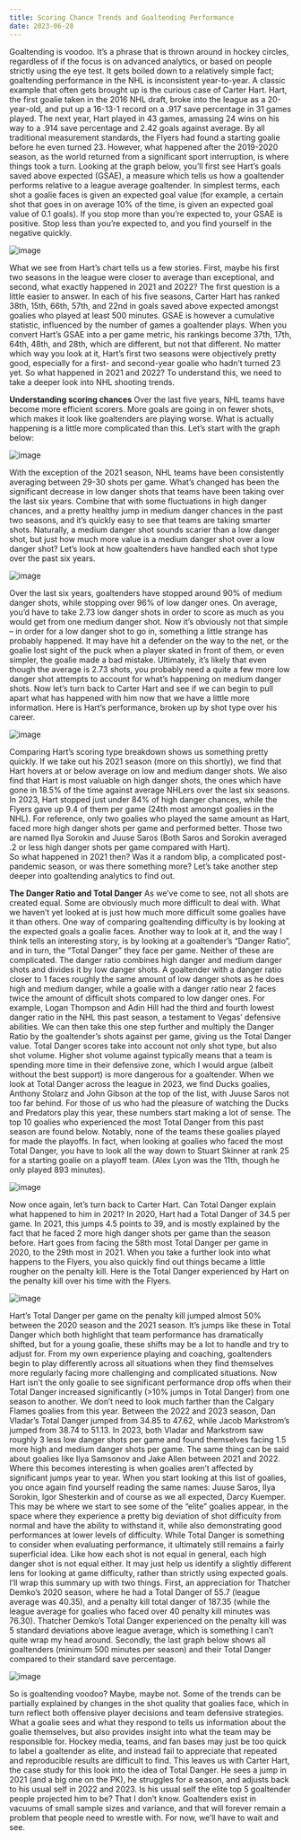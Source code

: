 ```yaml
---
title: Scoring Chance Trends and Goaltending Performance
date: 2023-06-28
---
```



Goaltending is voodoo. It’s a phrase that is thrown around in hockey circles, regardless of if the focus is on advanced analytics, or based on people strictly using the eye test. It gets boiled down to a relatively simple fact; goaltending performance in the NHL is inconsistent year-to-year. A classic example that often gets brought up is the curious case of Carter Hart. Hart, the first goalie taken in the 2016 NHL draft, broke into the league as a 20-year-old, and put up a 16-13-1 record on a .917 save percentage in 31 games played. The next year, Hart played in 43 games, amassing 24 wins on his way to a .914 save percentage and 2.42 goals against average. By all traditional measurement standards, the Flyers had found a starting goalie before he even turned 23. However, what happened after the 2019-2020 season, as the world returned from a significant sport interruption, is where things took a turn. Looking at the graph below, you’ll first see Hart’s goals saved above expected (GSAE), a measure which tells us how a goaltender performs relative to a league average goaltender. In simplest terms, each shot a goalie faces is given an expected goal value (for example, a certain shot that goes in on average 10% of the time, is given an expected goal value of 0.1 goals). If you stop more than you’re expected to, your GSAE is positive. Stop less than you’re expected to, and you find yourself in the negative quickly.

![image](https://github.com/bcsiernik/blog/assets/72635686/4ab37eaa-2c85-47ce-8428-1a69c6597403)

What we see from Hart’s chart tells us a few stories. First, maybe his first two seasons in the league were closer to average than exceptional, and second, what exactly happened in 2021 and 2022? The first question is a little easier to answer. In each of his five seasons, Carter Hart has ranked 38th, 15th, 66th, 57th, and 22nd in goals saved above expected amongst goalies who played at least 500 minutes. GSAE is however a cumulative statistic, influenced by the number of games a goaltender plays. When you convert Hart’s GSAE into a per game metric, his rankings become 37th, 17th, 64th, 48th, and 28th, which are different, but not that different. No matter which way you look at it, Hart’s first two seasons were objectively pretty good, especially for a first- and second-year goalie who hadn’t turned 23 yet. So what happened in 2021 and 2022? To understand this, we need to take a deeper look into NHL shooting trends.

**Understanding scoring chances**
Over the last five years, NHL teams have become more efficient scorers. More goals are going in on fewer shots, which makes it look like goaltenders are playing worse. What is actually happening is a little more complicated than this. Let’s start with the graph below: 

![image](https://github.com/bcsiernik/blog/assets/72635686/3d0a73b6-a9e2-4c4d-9448-cb6b2b73b591)

With the exception of the 2021 season, NHL teams have been consistently averaging between 29-30 shots per game. What’s changed has been the significant decrease in low danger shots that teams have been taking over the last six years. Combine that with some fluctuations in high danger chances, and a pretty healthy jump in medium danger chances in the past two seasons, and it’s quickly easy to see that teams are taking smarter shots. Naturally, a medium danger shot sounds scarier than a low danger shot, but just how much more value is a medium danger shot over a low danger shot? Let’s look at how goaltenders have handled each shot type over the past six years. 

![image](https://github.com/bcsiernik/blog/assets/72635686/e2a1b27e-9f86-42ed-9e9b-b26d60bf9df3)

Over the last six years, goaltenders have stopped around 90% of medium danger shots, while stopping over 96% of low danger ones. On average, you’d have to take 2.73 low danger shots in order to score as much as you would get from one medium danger shot. Now it’s obviously not that simple – in order for a low danger shot to go in, something a little strange has probably happened. It may have hit a defender on the way to the net, or the goalie lost sight of the puck when a player skated in front of them, or even simpler, the goalie made a bad mistake. Ultimately, it’s likely that even though the average is 2.73 shots, you probably need a quite a few more low danger shot attempts to account for what’s happening on medium danger shots. 
Now let’s turn back to Carter Hart and see if we can begin to pull apart what has happened with him now that we have a little more information. Here is Hart’s performance, broken up by shot type over his career.

![image](https://github.com/bcsiernik/blog/assets/72635686/37d1ee32-f6ff-4ce0-8d4f-dc9e1d1e4606)
 
Comparing Hart’s scoring type breakdown shows us something pretty quickly. If we take out his 2021 season (more on this shortly), we find that Hart hovers at or below average on low and medium danger shots. We also find that Hart is most valuable on high danger shots, the ones which have gone in 18.5% of the time against average NHLers over the last six seasons. In 2023, Hart stopped just under 84% of high danger chances, while the Flyers gave up 9.4 of them per game (24th most amongst goalies in the NHL). For reference, only two goalies who played the same amount as Hart, faced more high danger shots per game and performed better. Those two are named Ilya Sorokin and Juuse Saros (Both Saros and Sorokin averaged .2 or less high danger shots per game compared with Hart).  
So what happened in 2021 then? Was it a random blip, a complicated post-pandemic season, or was there something more? Let’s take another step deeper into goaltending analytics to find out.

**The Danger Ratio and Total Danger**
As we’ve come to see, not all shots are created equal. Some are obviously much more difficult to deal with. What we haven’t yet looked at is just how much more difficult some goalies have it than others. One way of comparing goaltending difficulty is by looking at the expected goals a goalie faces. Another way to look at it, and the way I think tells an interesting story, is by looking at a goaltender’s “Danger Ratio”, and in turn, the “Total Danger” they face per game. Neither of these are complicated. The danger ratio combines high danger and medium danger shots and divides it by low danger shots. A goaltender with a danger ratio closer to 1 faces roughly the same amount of low danger shots as he does high and medium danger, while a goalie with a danger ratio near 2 faces twice the amount of difficult shots compared to low danger ones. For example, Logan Thompson and Adin Hill had the third and fourth lowest danger ratio in the NHL this past season, a testament to Vegas’ defensive abilities. We can then take this one step further and multiply the Danger Ratio by the goaltender’s shots against per game, giving us the Total Danger value. Total Danger scores take into account not only shot type, but also shot volume. Higher shot volume against typically means that a team is spending more time in their defensive zone, which I would argue (albeit without the best support) is more dangerous for a goaltender. When we look at Total Danger across the league in 2023, we find Ducks goalies, Anthony Stolarz and John Gibson at the top of the list, with Juuse Saros not too far behind. For those of us who had the pleasure of watching the Ducks and Predators play this year, these numbers start making a lot of sense. The top 10 goalies who experienced the most Total Danger from this past season are found below. Notably, none of the teams these goalies played for made the playoffs. In fact, when looking at goalies who faced the most Total Danger, you have to look all the way down to Stuart Skinner at rank 25 for a starting goalie on a playoff team. (Alex Lyon was the 11th, though he only played 893 minutes). 

 ![image](https://github.com/bcsiernik/blog/assets/72635686/3d93d333-035e-456d-b2cf-e60462bf9960)

Now once again, let’s turn back to Carter Hart. Can Total Danger explain what happened to him in 2021? In 2020, Hart had a Total Danger of 34.5 per game. In 2021, this jumps 4.5 points to 39, and is mostly explained by the fact that he faced 2 more high danger shots per game than the season before. Hart goes from facing the 58th most Total Danger per game in 2020, to the 29th most in 2021. When you take a further look into what happens to the Flyers, you also quickly find out things became a little rougher on the penalty kill. Here is the Total Danger experienced by Hart on the penalty kill over his time with the Flyers.

![image](https://github.com/bcsiernik/blog/assets/72635686/45b9deb4-8302-4490-b856-0fb2819eeed5)
 
Hart’s Total Danger per game on the penalty kill jumped almost 50% between the 2020 season and the 2021 season. It’s jumps like these in Total Danger which both highlight that team performance has dramatically shifted, but for a young goalie, these shifts may be a lot to handle and try to adjust for. From my own experience playing and coaching, goaltenders begin to play differently across all situations when they find themselves more regularly facing more challenging and complicated situations.
Now Hart isn’t the only goalie to see significant performance drop offs when their Total Danger increased significantly (>10% jumps in Total Danger) from one season to another. We don’t need to look much farther than the Calgary Flames goalies from this year. Between the 2022 and 2023 season, Dan Vladar’s Total Danger jumped from 34.85 to 47.62, while Jacob Markstrom’s jumped from 38.74 to 51.13. In 2023, both Vladar and Markstrom saw roughly 3 less low danger shots per game and found themselves facing 1.5 more high and medium danger shots per game. The same thing can be said about goalies like Ilya Samsonov and Jake Allen between 2021 and 2022. Where this becomes interesting is when goalies aren’t affected by significant jumps year to year. When you start looking at this list of goalies, you once again find yourself reading the same names: Juuse Saros, Ilya Sorokin, Igor Shesterkin and of course as we all expected, Darcy Kuemper. This may be where we start to see some of the “elite” goalies appear, in the space where they experience a pretty big deviation of shot difficulty from normal and have the ability to withstand it, while also demonstrating good performances at lower levels of difficulty. 
While Total Danger is something to consider when evaluating performance, it ultimately still remains a fairly superficial idea. Like how each shot is not equal in general, each high danger shot is not equal either. It may just help us identify a slightly different lens for looking at game difficulty, rather than strictly using expected goals. I’ll wrap this summary up with two things. First, an appreciation for Thatcher Demko’s 2020 season, where he had a Total Danger of 55.7 (league average was 40.35), and a penalty kill total danger of 187.35 (while the league average for goalies who faced over 40 penalty kill minutes was 76.30). Thatcher Demko’s Total Danger experienced on the penalty kill was 5 standard deviations above league average, which is something I can’t quite wrap my head around. Secondly, the last graph below shows all goaltenders (minimum 500 minutes per season) and their Total Danger compared to their standard save percentage. 

 ![image](https://github.com/bcsiernik/blog/assets/72635686/2a192d06-5e1f-4894-bcb1-fdb8bfa13e11)

So is goaltending voodoo? Maybe, maybe not. Some of the trends can be partially explained by changes in the shot quality that goalies face, which in turn reflect both offensive player decisions and team defensive strategies. What a goalie sees and what they respond to tells us information about the goalie themselves, but also provides insight into what the team may be responsible for. Hockey media, teams, and fan bases may just be too quick to label a goaltender as elite, and instead fail to appreciate that repeated and reproducible results are difficult to find. 
This leaves us with Carter Hart, the case study for this look into the idea of Total Danger. He sees a jump in 2021 (and a big one on the PK), he struggles for a season, and adjusts back to his usual self in 2022 and 2023. Is his usual self the elite top 5 goaltender people projected him to be? That I don’t know. Goaltenders exist in vacuums of small sample sizes and variance, and that will forever remain a problem that people need to wrestle with. For now, we’ll have to wait and see.
